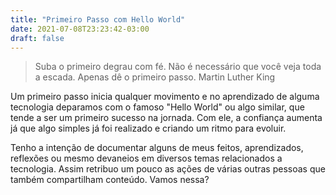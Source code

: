 ```yaml
---
title: "Primeiro Passo com Hello World"
date: 2021-07-08T23:23:42-03:00
draft: false
---
```

>Suba o primeiro degrau com fé. Não é necessário que você veja toda a escada. Apenas dê o primeiro passo. Martin Luther King 

Um primeiro passo inicia qualquer movimento e no aprendizado de alguma tecnologia deparamos com o famoso "Hello World" ou algo similar, que tende a ser um primeiro sucesso na jornada. Com ele, a confiança aumenta já que algo simples já foi realizado e criando um ritmo para evoluir.

Tenho a intenção de documentar alguns de meus feitos, aprendizados, reflexões ou mesmo devaneios em diversos temas relacionados a tecnologia. Assim retribuo um pouco as ações de várias outras pessoas que também compartilham conteúdo. Vamos nessa?
